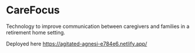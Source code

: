 # CareFocus
Technology to improve communication between caregivers and families in a retirement home setting.

Deployed here
https://agitated-agnesi-e784e6.netlify.app/
